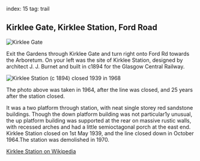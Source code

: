 index: 15
tag: trail

## Kirklee Gate, Kirklee Station, Ford Road

![Kirklee Gate](images/kirklee-gate.jpg)

Exit the Gardens through Kirklee Gate and turn right
onto Ford Rd towards the Arboretum. On your left was
the site of Kirklee Station, designed by architect J. J.
Burnet and built in c1894 for the Glasgow Central
Railway.

![Kirklee Station (c 1894) closed 1939 in 1968](images/kirklee-station-1968.jpg)

The photo above was taken in 1964, after the line was closed, and 25 years
after the station closed.

It was a two platform through station, with neat single
storey red sandstone buildings. Though the down
platform building was not particular1y unusual, the up
platform building was supported at the rear on massive
rustic walls, with recessed arches and had a little semioctagonal
porch at the east end. Kirklee Station closed
on 1st May 1939, and the line closed down in October
1964.The station was demolished in 1970.

[Kirklee Station on Wikipedia](/wiki/Kirklee_railway_station)
